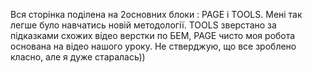 Вся сторінка поділена на 2основних блоки : PAGE і TOOLS. Мені так легше було навчатись новій методології. TOOLS зверстано за підказками схожих відео верстки по БЕМ, PAGE чисто моя робота основана на відео нашого уроку.
Не стверджую, що все зроблено класно, але я дуже старалась))
